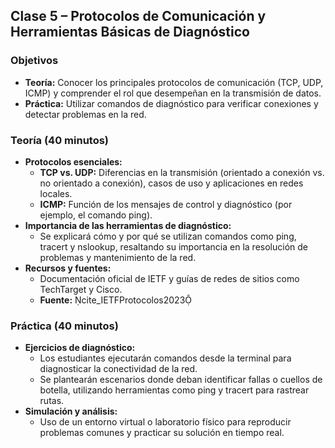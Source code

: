 ## Clase 5 – Protocolos de Comunicación y Herramientas Básicas de Diagnóstico

### Objetivos 
- **Teoría:** Conocer los principales protocolos de comunicación (TCP, UDP, ICMP) y comprender el rol que desempeñan en la transmisión de datos.
- **Práctica:** Utilizar comandos de diagnóstico para verificar conexiones y detectar problemas en la red.

### Teoría (40 minutos)
- **Protocolos esenciales:**  
  - **TCP vs. UDP:** Diferencias en la transmisión (orientado a conexión vs. no orientado a conexión), casos de uso y aplicaciones en redes locales.  
  - **ICMP:** Función de los mensajes de control y diagnóstico (por ejemplo, el comando ping).  
- **Importancia de las herramientas de diagnóstico:**  
  - Se explicará cómo y por qué se utilizan comandos como ping, tracert y nslookup, resaltando su importancia en la resolución de problemas y mantenimiento de la red.  
- **Recursos y fuentes:**  
  - Documentación oficial de IETF y guías de redes de sitios como TechTarget y Cisco.  
  - **Fuente:** cite_IETFProtocolos2023

### Práctica (40 minutos)
- **Ejercicios de diagnóstico:**  
  - Los estudiantes ejecutarán comandos desde la terminal para diagnosticar la conectividad de la red.  
  - Se plantearán escenarios donde deban identificar fallas o cuellos de botella, utilizando herramientas como ping y tracert para rastrear rutas.  
- **Simulación y análisis:**  
  - Uso de un entorno virtual o laboratorio físico para reproducir problemas comunes y practicar su solución en tiempo real.
  
